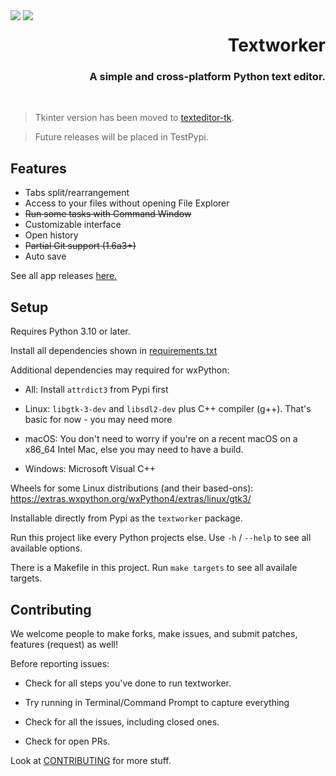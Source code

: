 <div style="float: left;">
    <img src="https://raw.githubusercontent.com/lebao3105/texteditor/data/icons/me.lebao3105.textworker.svg">
    <img src="https://raw.githubusercontent.com/lebao3105/texteditor/data/icons/me.lebao3105.textworker.Devel.svg">
</div>

<p align="right">
    <h1 align="right">
        <strong>Textworker</strong>
    </h1>
    <h3 align="right">
    A simple and cross-platform Python text editor.
    </h3>
    <!-- <a href="https://gitlab.com/textworker/textworker_py/actions/workflows/wheel.yml">
        <image src="https://gitlab.com/textworker/texteditor/actions/workflows/wheel.yml/badge.svg" align="right"/>
    </a> -->
</p>

<br clear="both">

> Tkinter version has been moved to [texteditor-tk](https://gitlab.com/textworker/legacy_python/textworker-tkinter).

> Future releases will be placed in TestPypi.

## Features

* Tabs split/rearrangement
* Access to your files without opening File Explorer
* ~~Run some tasks with Command Window~~
* Customizable interface
* Open history
* ~~Partial Git support (1.6a3+)~~
* Auto save

See all app releases [here.](https://gitlab.com/textworker/legacy_python/textworker/releases)

## Setup

Requires Python 3.10 or later.

Install all dependencies shown in [requirements.txt](requirements.txt)

Additional dependencies may required for wxPython:

* All: Install `attrdict3` from Pypi first

* Linux: ```libgtk-3-dev``` and ```libsdl2-dev``` plus C++ compiler (g++). That's basic for now - you may need more

* macOS: You don't need to worry if you're on a recent macOS on a x86_64 Intel Mac, else you may need to have a build.

* Windows: Microsoft Visual C++

Wheels for some Linux distributions (and their based-ons): https://extras.wxpython.org/wxPython4/extras/linux/gtk3/

Installable directly from Pypi as the ```textworker``` package.

Run this project like every Python projects else. Use `-h` / `--help` to see all available options.

There is a Makefile in this project. Run `make targets` to see all availale targets.

## Contributing

We welcome people to make forks, make issues, and submit patches, features (request) as well!

Before reporting issues:

- Check for all steps you've done to run textworker.

- Try running in Terminal/Command Prompt to capture everything

- Check for all the issues, including closed ones.

- Check for open PRs.

Look at [CONTRIBUTING](./CONTRIBUTING) for more stuff.